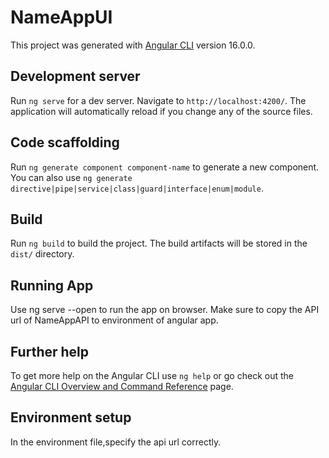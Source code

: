 # NameAppUI

This project was generated with [Angular CLI](https://github.com/angular/angular-cli) version 16.0.0.

## Development server

Run `ng serve` for a dev server. Navigate to `http://localhost:4200/`. The application will automatically reload if you change any of the source files.

## Code scaffolding

Run `ng generate component component-name` to generate a new component. You can also use `ng generate directive|pipe|service|class|guard|interface|enum|module`.

## Build

Run `ng build` to build the project. The build artifacts will be stored in the `dist/` directory.

## Running App

Use ng serve --open to run the app on browser. Make sure to copy the API url of NameAppAPI to environment of angular app.

## Further help

To get more help on the Angular CLI use `ng help` or go check out the [Angular CLI Overview and Command Reference](https://angular.io/cli) page.

## Environment setup

In the environment file,specify the api url correctly.
